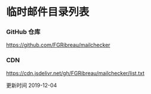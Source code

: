 ﻿# 临时邮件目录列表

### GitHub 仓库
https://github.com/FGRibreau/mailchecker

### CDN 
https://cdn.jsdelivr.net/gh/FGRibreau/mailchecker/list.txt

更新时间 2019-12-04